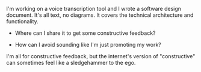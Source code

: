 I'm working on a voice transcription tool and I wrote a software design document. It's all text, no diagrams. It covers the technical architecture and functionality.

- Where can I share it to get some constructive feedback?

- How can I avoid sounding like I'm just promoting my work?

I'm all for constructive feedback, but the internet's version of "constructive" can sometimes feel like a sledgehammer to the ego.
